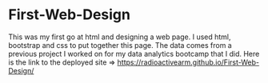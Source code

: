 # First-Web-Design
This was my first go at html and designing a web page. I used html, bootstrap and css to put together this page. The data comes from a previous project I worked on for my data analytics bootcamp that I did. Here is the link to the deployed site => https://radioactivearm.github.io/First-Web-Design/

